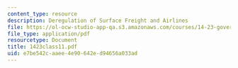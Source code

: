 ```yaml
---
content_type: resource
description: Deregulation of Surface Freight and Airlines
file: https://ol-ocw-studio-app-qa.s3.amazonaws.com/courses/14-23-government-regulation-of-industry-spring-2003/e7be542caaee4e90642ed94656a033ad_1423class11.pdf
file_type: application/pdf
resourcetype: Document
title: 1423class11.pdf
uid: e7be542c-aaee-4e90-642e-d94656a033ad
---
```

